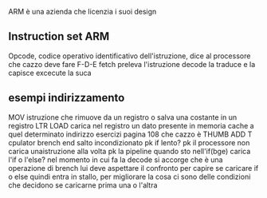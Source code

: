 ARM è una azienda che licenzia i suoi design 
## Instruction set ARM
Opcode, codice operativo identificativo dell'istruzione, dice al processore che cazzo deve fare
F-D-E
fetch preleva l'istruzione
decode la traduce e la capisce
excecute la suca
## esempi indirizzamento
MOV istruzione che rimuove da un registro o salva una costante in un registro
LTR LOAD carica nel registro un dato presente in memoria cache a quel determinato indirizzo
esercizi pagina 108
che cazzo è THUMB ADD T
cpulator
brench end
salto incondizionato
pk if lento?
pk il processore non carica unaistruzione alla volta pk la pipeline
quando sto nell'if(bge) carica l'if o l'else?
nel momento in cui fa la decode si accorge che è una operazione di brench lui deve aspettare il confronto per capire se caricare if o else quindi entra in stallo, per migliorare la cosa ci sono delle condizioni che decidono se caricarne prima una o l'altra
